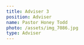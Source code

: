 ```yaml
---
title: Adviser 3
position: Adviser
name: Pastor Honey Todd
photo: /assets/img_7086.jpg
type: Adviser
---
```


